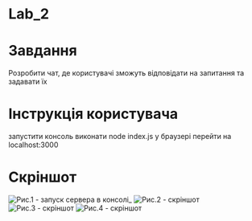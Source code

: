 ﻿# Lab_2

# Завдання
Розробити чат, де користувачі зможуть відповідати на запитання та задавати їх 

# Інструкція користувача
запустити консоль
виконати node index.js
у браузері перейти на localhost:3000

# Скріншот

![Рис.1 - запуск сервера в консолі_](https://user-images.githubusercontent.com/36728685/41249540-15e256f6-6dbd-11e8-9c48-9b729609566f.png)
![Рис.2 - скріншот](https://user-images.githubusercontent.com/36728685/41249554-1b09411c-6dbd-11e8-8203-665eefa4af78.png)
![Рис.3 - скріншот](https://user-images.githubusercontent.com/36728685/41249557-1d8b54c0-6dbd-11e8-896b-c4d09cbdc2be.png)
![Рис.4 - скріншот](https://user-images.githubusercontent.com/36728685/41249566-20068896-6dbd-11e8-8bb1-52255e59bdfb.png)
